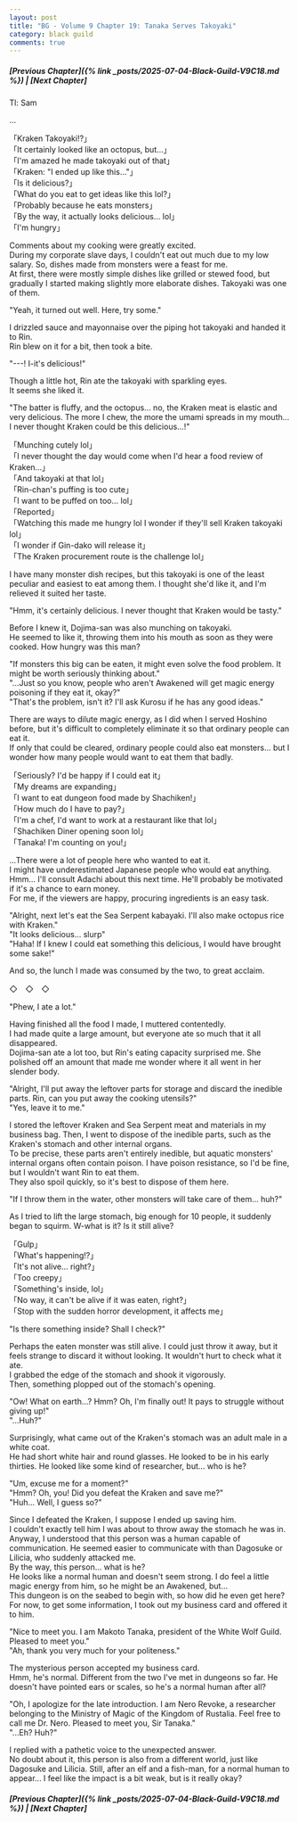 ```yaml
---
layout: post
title: "BG - Volume 9 Chapter 19: Tanaka Serves Takoyaki"
category: black guild
comments: true
---
```


##### [Previous Chapter]({% link _posts/2025-07-04-Black-Guild-V9C18.md %})  \| [Next Chapter]






Tl: Sam


…



「Kraken Takoyaki!?」      
「It certainly looked like an octopus, but...」      
「I'm amazed he made takoyaki out of that」      
「Kraken: "I ended up like this..."」      
「Is it delicious?」      
「What do you eat to get ideas like this lol?」      
「Probably because he eats monsters」      
「By the way, it actually looks delicious... lol」      
「I'm hungry」

Comments about my cooking were greatly excited.      
During my corporate slave days, I couldn't eat out much due to my low salary. So, dishes made from monsters were a feast for me.      
At first, there were mostly simple dishes like grilled or stewed food, but gradually I started making slightly more elaborate dishes. Takoyaki was one of them.   

"Yeah, it turned out well. Here, try some."

I drizzled sauce and mayonnaise over the piping hot takoyaki and handed it to Rin<!--more-->.      
Rin blew on it for a bit, then took a bite.

"---! I-it's delicious!"

Though a little hot, Rin ate the takoyaki with sparkling eyes.      
It seems she liked it.

"The batter is fluffy, and the octopus... no, the Kraken meat is elastic and very delicious. The more I chew, the more the umami spreads in my mouth... I never thought Kraken could be this delicious...!"

「Munching cutely lol」      
「I never thought the day would come when I'd hear a food review of Kraken...」      
「And takoyaki at that lol」      
「Rin-chan's puffing is too cute」      
「I want to be puffed on too... lol」      
「Reported」      
「Watching this made me hungry lol I wonder if they'll sell Kraken takoyaki lol」      
「I wonder if Gin-dako will release it」      
「The Kraken procurement route is the challenge lol」

I have many monster dish recipes, but this takoyaki is one of the least peculiar and easiest to eat among them. I thought she'd like it, and I'm relieved it suited her taste.

"Hmm, it's certainly delicious. I never thought that Kraken would be tasty."

Before I knew it, Dojima-san was also munching on takoyaki.      
He seemed to like it, throwing them into his mouth as soon as they were cooked. How hungry was this man?

"If monsters this big can be eaten, it might even solve the food problem. It might be worth seriously thinking about."      
"...Just so you know, people who aren't Awakened will get magic energy poisoning if they eat it, okay?"      
"That's the problem, isn't it? I'll ask Kurosu if he has any good ideas."

There are ways to dilute magic energy, as I did when I served Hoshino before, but it's difficult to completely eliminate it so that ordinary people can eat it.         
If only that could be cleared, ordinary people could also eat monsters... but I wonder how many people would want to eat them that badly.

「Seriously? I'd be happy if I could eat it」      
「My dreams are expanding」      
「I want to eat dungeon food made by Shachiken!」      
「How much do I have to pay?」      
「I'm a chef, I'd want to work at a restaurant like that lol」      
「Shachiken Diner opening soon lol」      
「Tanaka! I'm counting on you!」

...There were a lot of people here who wanted to eat it.        
I might have underestimated Japanese people who would eat anything. Hmm... I'll consult Adachi about this next time. He'll probably be motivated if it's a chance to earn money.      
For me, if the viewers are happy, procuring ingredients is an easy task.

"Alright, next let's eat the Sea Serpent kabayaki. I'll also make octopus rice with Kraken."       
"It looks delicious... slurp"      
"Haha! If I knew I could eat something this delicious, I would have brought some sake!"

And so, the lunch I made was consumed by the two, to great acclaim.


<div data-nat="424166"></div>

◇　◇　◇


"Phew, I ate a lot."      

Having finished all the food I made, I muttered contentedly.      
I had made quite a large amount, but everyone ate so much that it all disappeared.      
Dojima-san ate a lot too, but Rin's eating capacity surprised me. She polished off an amount that made me wonder where it all went in her slender body.

"Alright, I'll put away the leftover parts for storage and discard the inedible parts. Rin, can you put away the cooking utensils?"      
"Yes, leave it to me."

I stored the leftover Kraken and Sea Serpent meat and materials in my business bag. Then, I went to dispose of the inedible parts, such as the Kraken's stomach and other internal organs.      
To be precise, these parts aren't entirely inedible, but aquatic monsters' internal organs often contain poison. I have poison resistance, so I'd be fine, but I wouldn't want Rin to eat them.      
They also spoil quickly, so it's best to dispose of them here. 

"If I throw them in the water, other monsters will take care of them... huh?"

As I tried to lift the large stomach, big enough for 10 people, it suddenly began to squirm. W-what is it? Is it still alive?

「Gulp」      
「What's happening!?」      
「It's not alive... right?」      
「Too creepy」      
「Something's inside, lol」      
「No way, it can't be alive if it was eaten, right?」      
「Stop with the sudden horror development, it affects me」

"Is there something inside? Shall I check?"

Perhaps the eaten monster was still alive. I could just throw it away, but it feels strange to discard it without looking. It wouldn't hurt to check what it ate.      
I grabbed the edge of the stomach and shook it vigorously.      
Then, something plopped out of the stomach's opening.

"Ow! What on earth...? Hmm? Oh, I'm finally out! It pays to struggle without giving up!"      
"...Huh?"

Surprisingly, what came out of the Kraken's stomach was an adult male in a white coat.      
He had short white hair and round glasses. He looked to be in his early thirties. He looked like some kind of researcher, but... who is he?

"Um, excuse me for a moment?"      
"Hmm? Oh, you! Did you defeat the Kraken and save me?"      
"Huh... Well, I guess so?"

Since I defeated the Kraken, I suppose I ended up saving him.       
I couldn't exactly tell him I was about to throw away the stomach he was in.       
Anyway, I understood that this person was a human capable of communication. He seemed easier to communicate with than Dagosuke or Lilicia, who suddenly attacked me.       
By the way, this person... what is he?       
He looks like a normal human and doesn't seem strong. I do feel a little magic energy from him, so he might be an Awakened, but…       
This dungeon is on the seabed to begin with, so how did he even get here?       
For now, to get some information, I took out my business card and offered it to him.

"Nice to meet you. I am Makoto Tanaka, president of the White Wolf Guild. Pleased to meet you."       
"Ah, thank you very much for your politeness."

The mysterious person accepted my business card.        
Hmm, he's normal. Different from the two I've met in dungeons so far. He doesn't have pointed ears or scales, so he's a normal human after all?

"Oh, I apologize for the late introduction. I am Nero Revoke, a researcher belonging to the Ministry of Magic of the Kingdom of Rustalia. Feel free to call me Dr. Nero. Pleased to meet you, Sir Tanaka."        
"...Eh? Huh?"

I replied with a pathetic voice to the unexpected answer.        
No doubt about it, this person is also from a different world, just like Dagosuke and Lilicia. Still, after an elf and a fish-man, for a normal human to appear... I feel like the impact is a bit weak, but is it really okay?











##### [Previous Chapter]({% link _posts/2025-07-04-Black-Guild-V9C18.md %}) \| [Next Chapter]